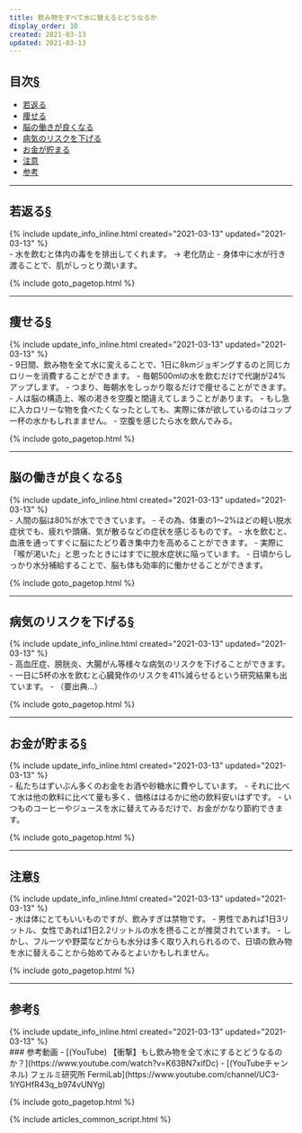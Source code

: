 ```yaml
---
title: 飲み物をすべて水に替えるとどうなるか
display_order: 10
created: 2021-03-13
updated: 2021-03-13
---
```


## <a name="index">目次</a><a class="heading-anchor-permalink" href="#目次">§</a>

<ul id="index_ul">
<li><a href="#rejuvenate">若返る</a></li>
<li><a href="#lose-weight">痩せる</a></li>
<li><a href="#improves-brain-function">脳の働きが良くなる</a></li>
<li><a href="#reduce-the-risk-of-disease">病気のリスクを下げる</a></li>
<li><a href="#save-money">お金が貯まる</a></li>
<li><a href="#be-careful">注意</a></li>
<li><a href="#reference">参考</a></li>
</ul>

* * *
## <a name="rejuvenate">若返る</a><a class="heading-anchor-permalink" href="#rejuvenate">§</a>
<div class="chapter-updated">{% include update_info_inline.html created="2021-03-13" updated="2021-03-13" %}</div>
- 水を飲むと体内の毒をを排出してくれます。 → 老化防止
- 身体中に水が行き渡ることで、肌がしっとり潤います。

{% include goto_pagetop.html %}

* * *
## <a name="lose-weight">痩せる</a><a class="heading-anchor-permalink" href="#lose-weight">§</a>
<div class="chapter-updated">{% include update_info_inline.html created="2021-03-13" updated="2021-03-13" %}</div>
- 9日間、飲み物を全て水に変えることで、1日に8kmジョギングするのと同じカロリーを消費することができます。
- 毎朝500mlの水を飲むだけで代謝が24%アップします。
- つまり、毎朝水をしっかり取るだけで痩せることができます。
- 人は脳の構造上、喉の渇きを空腹と間違えてしまうことがあります。
  - もし急に入カロリーな物を食べたくなったとしても、実際に体が欲しているのはコップ一杯の水かもしれまません。
  - 空腹を感じたら水を飲んでみる。

{% include goto_pagetop.html %}

* * *
## <a name="improves-brain-function">脳の働きが良くなる</a><a class="heading-anchor-permalink" href="#improves-brain-function">§</a>
<div class="chapter-updated">{% include update_info_inline.html created="2021-03-13" updated="2021-03-13" %}</div>
- 人間の脳は80%が水でできています。
- その為、体重の1～2%ほどの軽い脱水症状でも、疲れや頭痛、気が散るなどの症状を感じるものです。
- 水を飲むと、血液を通ってすぐに脳にたどり着き集中力を高めることができます。
- 実際に「喉が渇いた」と思ったときにはすでに脱水症状に陥っています。
- 日頃からしっかり水分補給することで、脳も体も効率的に働かせることができます。

{% include goto_pagetop.html %}

* * *
## <a name="reduce-the-risk-of-disease">病気のリスクを下げる</a><a class="heading-anchor-permalink" href="#reduce-the-risk-of-disease">§</a>
<div class="chapter-updated">{% include update_info_inline.html created="2021-03-13" updated="2021-03-13" %}</div>
- 高血圧症、膀胱炎、大腸がん等様々な病気のリスクを下げることができます。
- 一日に5杯の水を飲むと心臓発作のリスクを41%減らせるという研究結果も出ています。
  - （要出典…）

{% include goto_pagetop.html %}

* * *
## <a name="save-money">お金が貯まる</a><a class="heading-anchor-permalink" href="#save-money">§</a>
<div class="chapter-updated">{% include update_info_inline.html created="2021-03-13" updated="2021-03-13" %}</div>
- 私たちはずいぶん多くのお金をお酒や砂糖水に費やしています。
- それに比べて水は他の飲料に比べて量も多く、価格ははるかに他の飲料安いはずです。
- いつものコーヒーやジュースを水に替えてみるだけで、お金がかなり節約できます。

{% include goto_pagetop.html %}

* * *
## <a name="be-careful">注意</a><a class="heading-anchor-permalink" href="#be-careful">§</a>
<div class="chapter-updated">{% include update_info_inline.html created="2021-03-13" updated="2021-03-13" %}</div>
- 水は体にとてもいいものですが、飲みすぎは禁物です。
- 男性であれば1日3リットル、女性であれば1日2.2リットルの水を摂ることが推奨されています。
- しかし、フルーツや野菜などからも水分は多く取り入れられるので、日頃の飲み物を水に替えることから始めてみるとよいかもしれません。

{% include goto_pagetop.html %}

* * *
## <a name="reference">参考</a><a class="heading-anchor-permalink" href="#reference">§</a>
<div class="chapter-updated">{% include update_info_inline.html created="2021-03-13" updated="2021-03-13" %}</div>
### 参考動画
- [(YouTube) 【衝撃】もし飲み物を全て水にするとどうなるのか？](https://www.youtube.com/watch?v=K63BN7xifDc)
- [(YouTubeチャンネル) フェルミ研究所 FermiLab](https://www.youtube.com/channel/UC3-1iYGHfR43q_b974vUNYg)

{% include goto_pagetop.html %}

{% include articles_common_script.html %}
